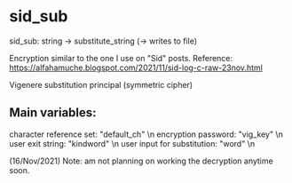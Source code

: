 # sid_sub
sid_sub: string -> substitute_string (-> writes to file)

Encryption similar to the one I use on "Sid" posts.
Reference: https://alfahamuche.blogspot.com/2021/11/sid-log-c-raw-23nov.html

Vigenere substitution principal (symmetric cipher)

## Main variables:
character reference set: "default_ch" \n
encryption password: "vig_key" \n
user exit string: "kindword" \n
user input for substitution: "word" \n

(16/Nov/2021) Note: am not planning on working the decryption anytime soon.
